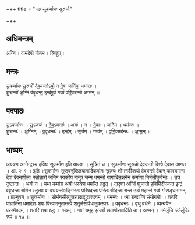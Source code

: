 +++
title = "१७ सुकर्माणः सुरुचो"

+++
## अधिमन्त्रम्
अग्निः। वामदेवो गौतमः। त्रिष्टुप्।

## मन्त्रः
सु॒कर्मा॑णः सु॒रुचो॑ देव॒यन्तोऽयो॒ न दे॒वा जनि॑मा॒ धम॑न्तः ।  
शु॒चन्तो॑ अ॒ग्निं व॑वृ॒धन्त॒ इन्द्र॑मू॒र्वं गव्यं॑ परि॒षद॑न्तो अग्मन् ॥

## पदपाठः
सु॒ऽकर्मा॑णः । सु॒ऽरुचः॑ । दे॒व॒ऽयन्तः॑ । अयः॑ । न । दे॒वाः । जनि॑म । धम॑न्तः ।  
शु॒चन्तः॑ । अ॒ग्निम् । व॒वृ॒धन्तः॑ । इन्द्र॑म् । ऊ॒र्वम् । गव्य॑म् । प॒रि॒ऽसद॑न्तः । अ॒ग्म॒न् ॥

## भाष्यम्
अग्रयण अग्नेन्द्रस्य हविषः सुकर्माण इति याज्या । सूत्रितं च । सुकर्माणः सुरुचो देवयन्तो विश्वे देवास आगत । आ. २-९ । इति ॥सुकर्माणः सुष्ठ्वनुष्ठितयागादिकर्मानः सुरुचः शोभनदीप्तयो देवयन्तो देवान् कामयमाना देवा देवनशीलाः स्तोतारो जनिम स्वकीयं मानुषं जन्म धमन्तो यागादिलक्षनेन कर्माणा निर्मलीकुर्वन्तः । तत्र दृष्टान्तः । अयो न । यथा कर्मारा अयो भस्त्रेण धमन्ति तद्वत् । दादृशा अग्निं शुचन्तो हविर्भिर्दीपयन्त इन्द्रं ववृधन्तः सोमेन स्तुत्या वा वधयन्तोऽङ्गिरसः परिषदन्तः परितः सीदन्तः सन्त ऊर्वं महान्तं गव्यं गोसङ्घमग्मन् । प्राप्नुवन् । सुकर्माणः । सोर्मनसीत्युत्तरपदाद्युदात्तत्वम् । धमन्तः । ध्मा शब्दाग्नि संयोगयोः । शतरि पाघ्रादिना धमादेशः शपः पित्त्वादनुदात्तत्वे शतुर्लसार्वधातुकस्वरः । ववृधन्तः । वृधु वर्धने । व्यत्ययेन परस्मैपदम् । शतरि शपः श्लुः । गव्यम् । गवां समूह इत्यर्थे खलगोरथादिति यः । अग्मन् । गमेर्लुङि ज्लेर्लुकि रूपं ॥ १७ ॥